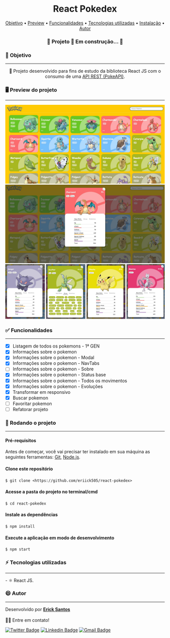 <h1 align="center">React Pokedex</h1>

<p align="center">
 <a href="#objetivo">Objetivo</a> •
 <a href="#preview">Preview</a> •
 <a href="#funcionalidades">Funcionalidades</a> • 
 <a href="#tecnologias">Tecnologias utilizadas</a> • 
 <a href="#instalacao">Instalação</a> • 
 <a href="#autor">Autor</a>
</p>

<h3 align="center">🚧  Projeto 🚀 Em construção...  🚧</h3>

<h3 id="objetivo">🔖 Objetivo</h3>
<hr />
<p align="center">🚀 Projeto desenvolvido para fins de estudo da biblioteca React JS com o consumo de uma 
 <a href="https://pokeapi.co/" target="_blank">API REST (PokeAPI)</a>.</p>

<h3 id="preview">🖥️ Preview do projeto</h3>
<hr />

<img alt="Home" src="./screenshots/home.jpg" />
<img alt="Modal" src="./screenshots/modal.jpg" />
<img alt="Collection" src="./screenshots/collection.png" />

<h3 id="funcionalidades">✅ Funcionalidades</h3>
<hr />

- [x] Listagem de todos os pokemons - 1ª GEN
- [x] Informações sobre o pokemon
- [x] Informações sobre o pokemon - Modal
- [x] Informações sobre o pokemon - NavTabs
- [ ] Informações sobre o pokemon - Sobre
- [x] Informações sobre o pokemon - Status base
- [x] Informações sobre o pokemon - Todos os movimentos
- [x] Informações sobre o pokemon - Evoluções
- [x] Transformar em responsivo
- [x] Buscar pokemon
- [ ] Favoritar pokemon
- [ ] Refatorar projeto

<h3 id="instalacao">🎲 Rodando o projeto</h3>
<hr />

#### Pré-requisitos

Antes de começar, você vai precisar ter instalado em sua máquina as seguintes ferramentas:
[Git](https://git-scm.com), [Node.js](https://nodejs.org/en/).

#### Clone este repositório

`$ git clone <https://github.com/eriick505/react-pokedex>`

#### Acesse a pasta do projeto no terminal/cmd

`$ cd react-pokedex`

#### Instale as dependências

`$ npm install`

#### Execute a aplicação em modo de desenvolvimento

`$ npm start`

<h3 id="tecnologias">⚡ Tecnologias utilizadas</h3>
<hr />
- ⚛️ React JS.

<h3 id="autor">😄 Autor</h3>
<hr />

Desenvolvido por <a href="https://github.com/eriick505/"><b>Erick Santos</b></a>  
<br /> 👋🏽 Entre em contato!

[![Twitter Badge](https://img.shields.io/badge/-@eriick505-d8226b?style=flat-square&labelColor=fcb153&logo=instagram&logoColor=white&link=http://instagram.com/eriick505)](http://instagram.com/eriick505) [![Linkedin Badge](https://img.shields.io/badge/-Erick-blue?style=flat-square&logo=Linkedin&logoColor=white&link=https://www.linkedin.com/in/eriick505/)](https://www.linkedin.com/in/eriick505/)
[![Gmail Badge](https://img.shields.io/badge/-santoserick9@gmail.com-c14438?style=flat-square&logo=Gmail&logoColor=white&link=mailto:santoserick9@gmail.com)](mailto:santoserick9@gmail.com)
